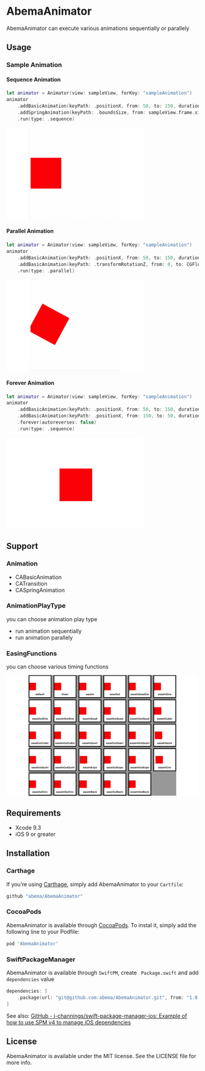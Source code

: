 # AbemaAnimator
AbemaAnimator can execute various animations sequentially or parallely

## Usage

### Sample Animation

#### Sequence Animation
```swift
let animator = Animator(view: sampleView, forKey: "sampleAnimation")
animator
    .addBasicAnimation(keyPath: .positionX, from: 50, to: 150, duration: 2, timingFunction: .easeOutExpo)
    .addSpringAnimation(keyPath: .boundsSize, from: sampleView.frame.size, to: CGSize(width: 240, height: 240), damping: 12, mass: 1, stiffness: 240, initialVelocity: 0, duration: 1)
    .run(type: .sequence)
```
![SequenceAnimation](resources/sequenceAnimation.gif)


#### Parallel Animation
```swift
let animator = Animator(view: sampleView, forKey: "sampleAnimation")
animator
    .addBasicAnimation(keyPath: .positionX, from: 50, to: 150, duration: 5, timingFunction: .easeOutExpo)
    .addBasicAnimation(keyPath: .transformRotationZ, from: 0, to: CGFloat.pi, duration: 3, timingFunction: .easeOutExpo)
    .run(type: .parallel)
```
![ParallelAnimation](resources/parallelAnimation.gif)



#### Forever Animation
```swift
let animator = Animator(view: sampleView, forKey: "sampleAnimation")
animator
    .addBasicAnimation(keyPath: .positionX, from: 50, to: 150, duration: 2, timingFunction: .easeOutExpo)
    .addBasicAnimation(keyPath: .positionX, from: 150, to: 50, duration: 2, timingFunction: .easeOutExpo)
    .forever(autoreverses: false)
    .run(type: .sequence)
```
![Forever](resources/forever.gif)

## Support

### Animation
- CABasicAnimation
- CATransition
- CASpringAnimation

### AnimationPlayType
you can choose animation play type
- run animation sequentially
- run animation parallely

### EasingFunctions
you can choose various timing functions

![EasingFunctions](resources/EasingFunctions.gif)

## Requirements
- Xcode 9.3
- iOS 9 or greater


## Installation

### Carthage

If you’re using [Carthage](https://github.com/Carthage/Carthage), simply add
AbemaAnimator to your `Cartfile`:

```ruby
github "abema/AbemaAnimator"
```

### CocoaPods

AbemaAnimator is available through [CocoaPods](https://cocoapods.org). To instal
it, simply add the following line to your Podfile:

```ruby
pod 'AbemaAnimator'
```

### SwiftPackageManager
AbemaAnimator is available through `SwiftPM`, create ` Package.swift` and add `dependencies` value
```Package.swift
dependencies: [
    .package(url: "git@github.com:abema/AbemaAnimator.git", from: "1.0.0")
]
```
See also: [GitHub - j-channings/swift-package-manager-ios: Example of how to use SPM v4 to manage iOS dependencies](https://github.com/j-channings/swift-package-manager-ios)


## License
AbemaAnimator is available under the MIT license. See the LICENSE file for more info.

